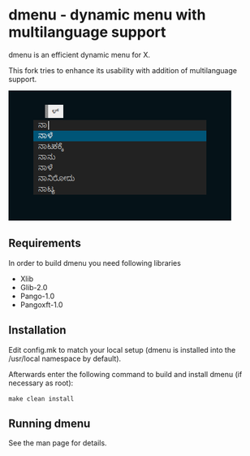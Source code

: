 # dmenu - dynamic menu with multilanguage support
dmenu is an efficient dynamic menu for X.

This fork tries to enhance its usability with addition of multilanguage support.

![Screenshot](/dmenu_ss.png?raw=true "Demnu unicode showcase")

Requirements
------------
In order to build dmenu you need following libraries
+ Xlib
+ Glib-2.0
+ Pango-1.0
+ Pangoxft-1.0

Installation
------------
Edit config.mk to match your local setup (dmenu is installed into
the /usr/local namespace by default).

Afterwards enter the following command to build and install dmenu
(if necessary as root):

    make clean install

Running dmenu
-------------
See the man page for details.
